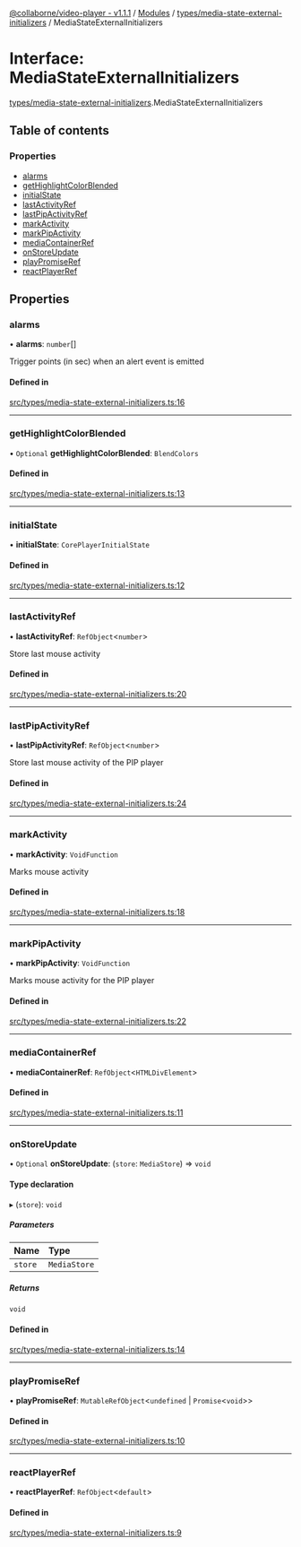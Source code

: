[@collaborne/video-player - v1.1.1](/docs/../README.md) / [Modules](/docs/modules.md) / [types/media-state-external-initializers](/docs/modules/types_media_state_external_initializers.md) / MediaStateExternalInitializers

# Interface: MediaStateExternalInitializers

[types/media-state-external-initializers](/docs/modules/types_media_state_external_initializers.md).MediaStateExternalInitializers

## Table of contents

### Properties

- [alarms](/docs/interfaces/types_media_state_external_initializers.MediaStateExternalInitializers.md#alarms)
- [getHighlightColorBlended](/docs/interfaces/types_media_state_external_initializers.MediaStateExternalInitializers.md#gethighlightcolorblended)
- [initialState](/docs/interfaces/types_media_state_external_initializers.MediaStateExternalInitializers.md#initialstate)
- [lastActivityRef](/docs/interfaces/types_media_state_external_initializers.MediaStateExternalInitializers.md#lastactivityref)
- [lastPipActivityRef](/docs/interfaces/types_media_state_external_initializers.MediaStateExternalInitializers.md#lastpipactivityref)
- [markActivity](/docs/interfaces/types_media_state_external_initializers.MediaStateExternalInitializers.md#markactivity)
- [markPipActivity](/docs/interfaces/types_media_state_external_initializers.MediaStateExternalInitializers.md#markpipactivity)
- [mediaContainerRef](/docs/interfaces/types_media_state_external_initializers.MediaStateExternalInitializers.md#mediacontainerref)
- [onStoreUpdate](/docs/interfaces/types_media_state_external_initializers.MediaStateExternalInitializers.md#onstoreupdate)
- [playPromiseRef](/docs/interfaces/types_media_state_external_initializers.MediaStateExternalInitializers.md#playpromiseref)
- [reactPlayerRef](/docs/interfaces/types_media_state_external_initializers.MediaStateExternalInitializers.md#reactplayerref)

## Properties

### alarms

• **alarms**: `number`[]

Trigger points (in sec) when an alert event is emitted

#### Defined in

[src/types/media-state-external-initializers.ts:16](https://github.com/Collaborne/video-player/blob/9f9c33d/src/types/media-state-external-initializers.ts#L16)

___

### getHighlightColorBlended

• `Optional` **getHighlightColorBlended**: `BlendColors`

#### Defined in

[src/types/media-state-external-initializers.ts:13](https://github.com/Collaborne/video-player/blob/9f9c33d/src/types/media-state-external-initializers.ts#L13)

___

### initialState

• **initialState**: `CorePlayerInitialState`

#### Defined in

[src/types/media-state-external-initializers.ts:12](https://github.com/Collaborne/video-player/blob/9f9c33d/src/types/media-state-external-initializers.ts#L12)

___

### lastActivityRef

• **lastActivityRef**: `RefObject`<`number`\>

Store last mouse activity

#### Defined in

[src/types/media-state-external-initializers.ts:20](https://github.com/Collaborne/video-player/blob/9f9c33d/src/types/media-state-external-initializers.ts#L20)

___

### lastPipActivityRef

• **lastPipActivityRef**: `RefObject`<`number`\>

Store last mouse activity of the PIP player

#### Defined in

[src/types/media-state-external-initializers.ts:24](https://github.com/Collaborne/video-player/blob/9f9c33d/src/types/media-state-external-initializers.ts#L24)

___

### markActivity

• **markActivity**: `VoidFunction`

Marks mouse activity

#### Defined in

[src/types/media-state-external-initializers.ts:18](https://github.com/Collaborne/video-player/blob/9f9c33d/src/types/media-state-external-initializers.ts#L18)

___

### markPipActivity

• **markPipActivity**: `VoidFunction`

Marks mouse activity for the PIP player

#### Defined in

[src/types/media-state-external-initializers.ts:22](https://github.com/Collaborne/video-player/blob/9f9c33d/src/types/media-state-external-initializers.ts#L22)

___

### mediaContainerRef

• **mediaContainerRef**: `RefObject`<`HTMLDivElement`\>

#### Defined in

[src/types/media-state-external-initializers.ts:11](https://github.com/Collaborne/video-player/blob/9f9c33d/src/types/media-state-external-initializers.ts#L11)

___

### onStoreUpdate

• `Optional` **onStoreUpdate**: (`store`: `MediaStore`) => `void`

#### Type declaration

▸ (`store`): `void`

##### Parameters

| Name | Type |
| :------ | :------ |
| `store` | `MediaStore` |

##### Returns

`void`

#### Defined in

[src/types/media-state-external-initializers.ts:14](https://github.com/Collaborne/video-player/blob/9f9c33d/src/types/media-state-external-initializers.ts#L14)

___

### playPromiseRef

• **playPromiseRef**: `MutableRefObject`<`undefined` \| `Promise`<`void`\>\>

#### Defined in

[src/types/media-state-external-initializers.ts:10](https://github.com/Collaborne/video-player/blob/9f9c33d/src/types/media-state-external-initializers.ts#L10)

___

### reactPlayerRef

• **reactPlayerRef**: `RefObject`<`default`\>

#### Defined in

[src/types/media-state-external-initializers.ts:9](https://github.com/Collaborne/video-player/blob/9f9c33d/src/types/media-state-external-initializers.ts#L9)
